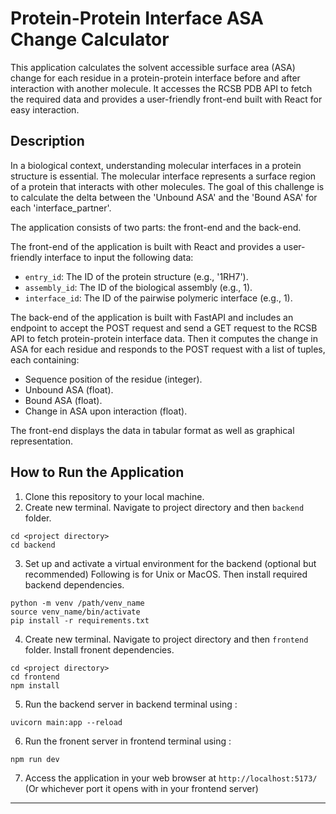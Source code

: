 # Protein-Protein Interface ASA Change Calculator

This application calculates the solvent accessible surface area (ASA) change for each residue in a protein-protein interface before and after interaction with another molecule. It accesses the RCSB PDB API to fetch the required data and provides a user-friendly front-end built with React for easy interaction.

## Description

In a biological context, understanding molecular interfaces in a protein structure is essential. The molecular interface represents a surface region of a protein that interacts with other molecules. The goal of this challenge is to calculate the delta between the 'Unbound ASA' and the 'Bound ASA' for each 'interface_partner'.

The application consists of two parts: the front-end and the back-end.

The front-end of the application is built with React and provides a user-friendly interface to input the following data:

- `entry_id`: The ID of the protein structure (e.g., '1RH7').
- `assembly_id`: The ID of the biological assembly (e.g., 1).
- `interface_id`: The ID of the pairwise polymeric interface (e.g., 1).

The back-end of the application is built with FastAPI and includes an endpoint to accept the POST request and send a GET request to the RCSB API to fetch protein-protein interface data. Then it computes the change in ASA for each residue and responds to the POST request with a list of tuples, each containing:

- Sequence position of the residue (integer).
- Unbound ASA (float).
- Bound ASA (float).
- Change in ASA upon interaction (float).

The front-end displays the data in tabular format as well as graphical representation.

## How to Run the Application

1. Clone this repository to your local machine.
2. Create new terminal. Navigate to project directory and then `backend` folder.

```
cd <project directory>
cd backend
```

3. Set up and activate a virtual environment for the backend (optional but recommended) Following is for Unix or MacOS. Then install required backend dependencies.

```
python -m venv /path/venv_name
source venv_name/bin/activate
pip install -r requirements.txt
```

4. Create new terminal. Navigate to project directory and then `frontend` folder. Install fronent dependencies.

```
cd <project directory>
cd frontend
npm install
```

5.  Run the backend server in backend terminal using :

```
uvicorn main:app --reload
```

6.  Run the fronent server in frontend terminal using :

```
npm run dev
```

7. Access the application in your web browser at `http://localhost:5173/` (Or whichever port it opens with in your frontend server)

---
